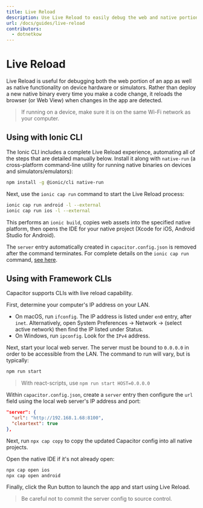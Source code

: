 ```yaml
---
title: Live Reload
description: Use Live Reload to easily debug the web and native portions of an app on a device or simulator.
url: /docs/guides/live-reload
contributors:
  - dotnetkow
---
```


# Live Reload

Live Reload is useful for debugging both the web portion of an app as well as native functionality on device hardware or simulators. Rather than deploy a new native binary every time you make a code change, it reloads the browser (or Web View) when changes in the app are detected.

> If running on a device, make sure it is on the same Wi-Fi network as your computer.

## Using with Ionic CLI

The Ionic CLI includes a complete Live Reload experience, automating all of the steps that are detailed manually below. Install it along with `native-run` (a cross-platform command-line utility for running native binaries on devices and simulators/emulators): 

```bash
npm install -g @ionic/cli native-run
```

Next, use the `ionic cap run` command to start the Live Reload process:

```bash
ionic cap run android -l --external
ionic cap run ios -l --external
```

This performs an `ionic build`, copies web assets into the specified native platform, then opens the IDE for your native project (Xcode for iOS, Android Studio for Android).

The `server` entry automatically created in `capacitor.config.json` is removed after the command terminates. For complete details on the `ionic cap run` command, [see here](https://ionicframework.com/docs/cli/commands/capacitor-run).


## Using with Framework CLIs

Capacitor supports CLIs with live reload capability.

First, determine your computer's IP address on your LAN.

- On macOS, run `ifconfig`. The IP address is listed under `en0` entry, after `inet`. Alternatively, open System Preferences -> Network -> (select active network) then find the IP listed under Status.
- On Windows, run `ipconfig`. Look for the `IPv4` address.

Next, start your local web server. The server must be bound to `0.0.0.0` in order to be accessible from the LAN. The command to run will vary, but is typically:

```bash
npm run start
```

> With react-scripts, use `npm run start HOST=0.0.0.0`

Within `capacitor.config.json`, create a `server` entry then configure the `url` field using the local web server's IP address and port:

```json
"server": {
  "url": "http://192.168.1.68:8100",
  "cleartext": true
},
```

Next, run `npx cap copy` to copy the updated Capacitor config into all native projects.

Open the native IDE if it's not already open:

```bash
npx cap open ios
npx cap open android
```

Finally, click the Run button to launch the app and start using Live Reload.

> Be careful not to commit the server config to source control.
